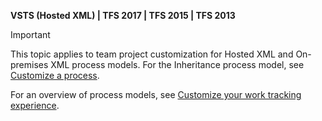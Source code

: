 
<p><b>VSTS (Hosted XML) | TFS 2017 | TFS 2015 | TFS 2013</b></p>

>[!IMPORTANT]  
>This topic applies to team project customization for Hosted XML and On-premises XML process models. For the Inheritance process model, see [Customize a process](../customize/process/customize-process.md). 
>
>For an overview of process models, see [Customize your work tracking experience](../customize/customize-work.md).  


